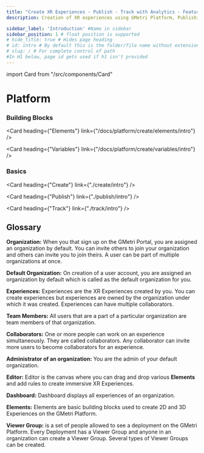 ```yaml
---
title: "Create XR Experiences - Publish - Track with Analytics - Features of GMetri Platform"
description: Creation of XR experiences using GMetri Platform, Publishing the experiences, Tracking with Analytics - Features of GMetri XR Platform - GMetri Documentation

sidebar_label: 'Introduction' #Name in sidebar
sidebar_position: 1 # float position is supported
# hide_title: true # Hides page heading
# id: intro # By default this is the folder/file name without extension
# slug: / # For complete control of path
#In H1 below, page id gets used if h1 isn't provided
---
```

import Card from "/src/components/Card"

# Platform 

### Building Blocks

<Card heading={"Elements"} link={"/docs/platform/create/elements/intro"} />

<Card heading={"Variables"} link={"/docs/platform/create/variables/intro"} />

### Basics

<Card heading={"Create"} link={"./create/intro"} />

<Card heading={"Publish"} link={"./publish/intro"} />

<Card heading={"Track"} link={"./track/intro"} />


## Glossary

**Organization:** When you that sign up on the GMetri Portal, you are assigned an organization by default. You can invite others to join your organization and others can invite you to join theirs. A user can be part of multiple organizations at once.

**Default Organization:** On creation of a user account, you are assigned an organization by default which is called as the default organization for you. 

**Experiences:** Experiences are the XR Experiences created by you. You can create experiences but experiences are owned by the organization under which it was created. Experiences can have multiple collaborators. 

**Team Members:** All users that are a part of a particular organization are team members of that organization.

**Collaborators:** One or more people can work on an experience simultaneously. They are called collaborators. Any collaborator can invite more users to become collaborators for an experience.

**Administrator of an organization:** You are the admin of your default organization.

**Editor:** Editor is the canvas where you can drag and drop various **Elements** and add rules to create immersive XR Experiences.

**Dashboard:** Dashboard displays all experiences of an organization.

**Elements:** Elements are basic building blocks used to create 2D and 3D Experiences on the GMetri Platform.

**Viewer Group:** is a set of people allowed to see a deployment on the GMetri Platform. Every Deployment has a Viewer Group and anyone in an organization can create a Viewer Group. Several types of Viewer Groups can be created.

